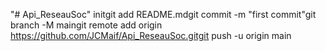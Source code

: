 "# Api_ReseauSoc"  initgit add README.mdgit commit -m "first commit"git branch -M maingit remote add origin https://github.com/JCMaif/Api_ReseauSoc.gitgit push -u origin main
